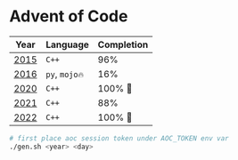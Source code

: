 # Advent of Code

| Year           | Language       | Completion |
| -------------- | -------------- | ---------- |
| [2015](./2015) | `C++`          | 96%        |
| [2016](./2016) | `py`, `mojo🔥` | 16%        |
| [2020](./2020) | `C++`          | 100% 🎉    |
| [2021](./2021) | `C++`          | 88%        |
| [2022](./2022) | `C++`          | 100% 🎉    |

```sh
# first place aoc session token under AOC_TOKEN env var
./gen.sh <year> <day>
```
